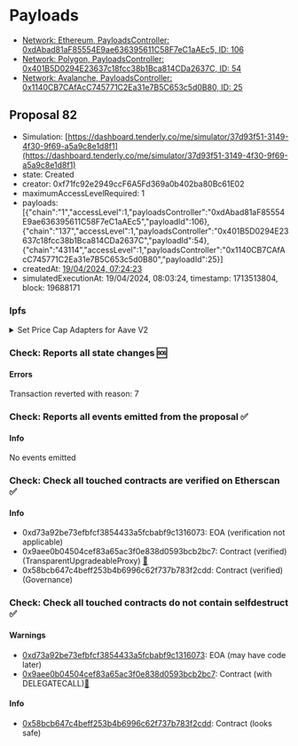 # Payloads

- [Network: Ethereum, PayloadsController: 0xdAbad81aF85554E9ae636395611C58F7eC1aAEc5, ID: 106](/reports/payloads/1/0xdAbad81aF85554E9ae636395611C58F7eC1aAEc5/106.md)
- [Network: Polygon, PayloadsController: 0x401B5D0294E23637c18fcc38b1Bca814CDa2637C, ID: 54](/reports/payloads/137/0x401B5D0294E23637c18fcc38b1Bca814CDa2637C/54.md)
- [Network: Avalanche, PayloadsController: 0x1140CB7CAfAcC745771C2Ea31e7B5C653c5d0B80, ID: 25](/reports/payloads/43114/0x1140CB7CAfAcC745771C2Ea31e7B5C653c5d0B80/25.md)

## Proposal 82

- Simulation: [https://dashboard.tenderly.co/me/simulator/37d93f51-3149-4f30-9f69-a5a9c8e1d8f1](https://dashboard.tenderly.co/me/simulator/37d93f51-3149-4f30-9f69-a5a9c8e1d8f1)
- state: Created
- creator: 0xf71fc92e2949ccF6A5Fd369a0b402ba80Bc61E02
- maximumAccessLevelRequired: 1
- payloads: 
  [{"chain":"1","accessLevel":1,"payloadsController":"0xdAbad81aF85554E9ae636395611C58F7eC1aAEc5","payloadId":106},{"chain":"137","accessLevel":1,"payloadsController":"0x401B5D0294E23637c18fcc38b1Bca814CDa2637C","payloadId":54},{"chain":"43114","accessLevel":1,"payloadsController":"0x1140CB7CAfAcC745771C2Ea31e7B5C653c5d0B80","payloadId":25}]
- createdAt: [19/04/2024, 07:24:23](https://etherscan.io/tx/0x17913b20ab6fce7b9a0ff3c3b4095bc97515cd082e7e738c00abaa1ce4bc1e1c)
- simulatedExecutionAt: 19/04/2024, 08:03:24, timestamp: 1713513804, block: 19688171
### Ipfs

<details>
  <summary>Set Price Cap Adapters for Aave V2</summary>
  
  
## Simple Summary

This proposal activates the correlated-assets price oracle (CAPO) system for fiat-pegged stable coins on Aave V2 pools, and does extra miscellaneous updates on price feeds of Aave v2.

## Motivation

To continue enhancing the security of the protocol using CAPO and to align with the recent [approved proposal for Aave v3](https://vote.onaave.com/proposal/?proposalId=51), we are introducing the activation of CAPO adapters for Aave v2 pools. As no LSTs are listed on the v2 (stETH is not applicable), we are only applying the adapters to the fiat-pegged stablecoins.

This proposal also includes an update of the oracle for DPI from DPI / ETH to DPI / USD.

## Specification

- [Capped price adapters implementation](https://github.com/bgd-labs/aave-capo)
- Risk providers parameters recommendations: we have requested recommendations from Chaos Labs for the most appropriate caps for each asset.

Oracles will be updated using `ORACLE.setAssetSource()` method. Below is the list of assets per network to be updated:

**All assets affected**

| Network   | Stables                                                        | Other |
| --------- | -------------------------------------------------------------- | ----- |
| Mainnet   | USDC, USDT, DAI, USDP, sUSD, FRAX, GUSD, LUSD, BUSD, TUSD, UST | DPI   |
| Avalanche | USDC.e, USDT.e, DAI.e                                          |       |
| Polygon   | USDC.e, USDT, DAI                                              |       |

**CAPO configurations**

| Asset | Cap |
| ----- | --- |
| USDC  | 4%  |
| USDT  | 4%  |
| DAI   | 4%  |
| USDP  | 4%  |
| sUSD  | 4%  |
| FRAX  | 4%  |
| LUSD  | 10% |
| BUSD  | 4%  |
| TUSD  | 4%  |
| UST   | 4%  |

**Misc specifications**

- The adapter for BUSD will be using fdUSD / USD oracle under the hood as the asset is redeemable for fdUSD, and the pure BUSD liquidity is continuously decreasing.
- GUSD and FEI won’t be updated as fixed price oracles are used for them.
- As Ethereum and Polygon pools use ETH-based oracles, the composition of the adapters will be used: [CAP adapter for stables](https://github.com/bgd-labs/aave-capo/blob/main/src/contracts/PriceCapAdapterStable.sol) + [base-to-peg](https://github.com/bgd-labs/cl-synchronicity-price-adapter/blob/main/src/contracts/CLSynchronicityPriceAdapterBaseToPeg.sol). This also adds [synchronicity for stablecoins, adding extra protection on edge market conditions](https://governance.aave.com/t/bgd-generalised-price-sync-adapters/11416).
  |

## References

- Implementation: [AaveV2Ethereum](https://github.com/bgd-labs/aave-capo/blob/main/src/contracts/payloads/AaveV2/AaveV2EthereumPayload.sol), [AaveV2Polygon](https://github.com/bgd-labs/aave-capo/blob/main/src/contracts/payloads/AaveV2/AaveV2PolygonPayload.sol), [AaveV2Avalanche](https://github.com/bgd-labs/aave-capo/blob/main/src/contracts/payloads/AaveV2/AaveV2AvalanchePayload.sol)
- Tests: [AaveV2Ethereum](https://github.com/bgd-labs/aave-capo/blob/main/tests/AaveV2/payloads/AaveV2EthereumPayloadTest.t.sol), [AaveV2Polygon](https://github.com/bgd-labs/aave-capo/blob/main/tests/AaveV2/payloads/AaveV2PolygonPayloadTest.t.sol), [AaveV2Avalanche](https://github.com/bgd-labs/aave-capo/blob/main/tests/AaveV2/payloads/AaveV2AvalanchePayloadTest.t.sol)
- [Discussion](https://governance.aave.com/t/bgd-technical-maintenance-proposals/15274/30)

## Copyright

Copyright and related rights waived via [CC0](https://creativecommons.org/publicdomain/zero/1.0/).

</details>

### Check: Reports all state changes :sos:

#### Errors

Transaction reverted with reason: 7

### Check: Reports all events emitted from the proposal :white_check_mark:

#### Info

No events emitted

### Check: Check all touched contracts are verified on Etherscan :white_check_mark:

#### Info

- 0xd73a92be73efbfcf3854433a5fcbabf9c1316073: EOA (verification not applicable)
- 0x9aee0b04504cef83a65ac3f0e838d0593bcb2bc7: Contract (verified) (TransparentUpgradeableProxy) [:ghost:](https://github.com/bgd-labs/aave-address-book "GovernanceV3Ethereum.GOVERNANCE")
- 0x58bcb647c4beff253b4b6996c62f737b783f2cdd: Contract (verified) (Governance) 

### Check: Check all touched contracts do not contain selfdestruct :white_check_mark:

#### Warnings

- [0xd73a92be73efbfcf3854433a5fcbabf9c1316073](https://etherscan.io/address/0xd73a92be73efbfcf3854433a5fcbabf9c1316073): EOA (may have code later)
- [0x9aee0b04504cef83a65ac3f0e838d0593bcb2bc7](https://etherscan.io/address/0x9aee0b04504cef83a65ac3f0e838d0593bcb2bc7): Contract (with DELEGATECALL)[:ghost:](https://github.com/bgd-labs/aave-address-book "GovernanceV3Ethereum.GOVERNANCE")

#### Info

- [0x58bcb647c4beff253b4b6996c62f737b783f2cdd](https://etherscan.io/address/0x58bcb647c4beff253b4b6996c62f737b783f2cdd): Contract (looks safe)

